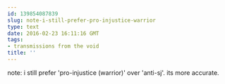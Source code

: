 ```yaml
---
id: 139854087839
slug: note-i-still-prefer-pro-injustice-warrior
type: text
date: 2016-02-23 16:11:16 GMT
tags:
- transmissions from the void
title: ''
---
```


note: i still prefer 'pro-injustice (warrior)' over 'anti-sj'. its more accurate.